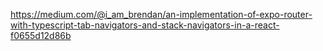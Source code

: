 https://medium.com/@i_am_brendan/an-implementation-of-expo-router-with-typescript-tab-navigators-and-stack-navigators-in-a-react-f0655d12d86b
